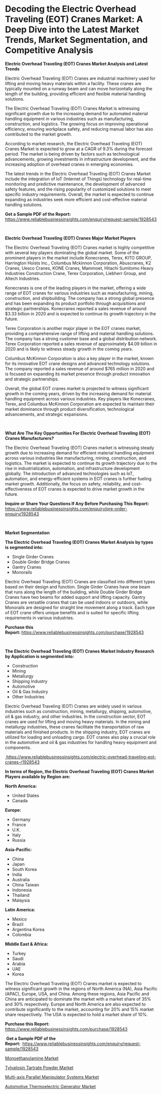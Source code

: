 <p><h1>Decoding the Electric Overhead Traveling (EOT) Cranes Market: A Deep Dive into the Latest Market Trends, Market Segmentation, and Competitive Analysis</h1></p><p><strong>Electric Overhead Traveling (EOT) Cranes Market Analysis and Latest Trends</strong></p>
<p><p>Electric Overhead Traveling (EOT) Cranes are industrial machinery used for lifting and moving heavy materials within a facility. These cranes are typically mounted on a runway beam and can move horizontally along the length of the building, providing efficient and flexible material handling solutions.</p><p>The Electric Overhead Traveling (EOT) Cranes Market is witnessing significant growth due to the increasing demand for automated material handling equipment in various industries such as manufacturing, construction, and logistics. The growing focus on improving operational efficiency, ensuring workplace safety, and reducing manual labor has also contributed to the market growth.</p><p>According to market research, the Electric Overhead Traveling (EOT) Cranes Market is expected to grow at a CAGR of 9.3% during the forecast period. The market is being driven by factors such as technological advancements, growing investments in infrastructure development, and the increasing adoption of overhead cranes in emerging economies.</p><p>The latest trends in the Electric Overhead Traveling (EOT) Cranes Market include the integration of IoT (Internet of Things) technology for real-time monitoring and predictive maintenance, the development of advanced safety features, and the rising popularity of customized solutions to meet specific industry requirements. Overall, the market is expected to continue expanding as industries seek more efficient and cost-effective material handling solutions.</p></p>
<p><strong>Get a Sample PDF of the Report:&nbsp;</strong> <a href="https://www.reliablebusinessinsights.com/enquiry/request-sample/1928543">https://www.reliablebusinessinsights.com/enquiry/request-sample/1928543</a></p>
<p>&nbsp;</p>
<p><strong>Electric Overhead Traveling (EOT) Cranes Major Market Players</strong></p>
<p><p>The Electric Overhead Traveling (EOT) Cranes market is highly competitive with several key players dominating the global market. Some of the prominent players in the market include Konecranes, Terex, KITO GROUP, Harrington Hoists Inc., Columbus Mckinnon Corporation, Abuscranes, K2 Cranes, Uesco Cranes, KONE Cranes, Mammoet, Hitachi Sumitomo Heavy Industries Construction Crane, Terex Corporation, Liebherr Group, and Altech Industries.</p><p>Konecranes is one of the leading players in the market, offering a wide range of EOT cranes for various industries such as manufacturing, mining, construction, and shipbuilding. The company has a strong global presence and has been expanding its product portfolio through acquisitions and strategic partnerships. Konecranes reported a sales revenue of around $3.33 billion in 2020 and is expected to continue its growth trajectory in the future.</p><p>Terex Corporation is another major player in the EOT cranes market, providing a comprehensive range of lifting and material handling solutions. The company has a strong customer base and a global distribution network. Terex Corporation reported a sales revenue of approximately $4.09 billion in 2020 and is likely to witness steady growth in the coming years.</p><p>Columbus McKinnon Corporation is also a key player in the market, known for its innovative EOT crane designs and advanced technology solutions. The company reported a sales revenue of around $765 million in 2020 and is focused on expanding its market presence through product innovation and strategic partnerships.</p><p>Overall, the global EOT cranes market is projected to witness significant growth in the coming years, driven by the increasing demand for material handling equipment across various industries. Key players like Konecranes, Terex, and Columbus McKinnon Corporation are expected to maintain their market dominance through product diversification, technological advancements, and strategic expansions.</p></p>
<p>&nbsp;</p>
<p><strong>What Are The Key Opportunities For Electric Overhead Traveling (EOT) Cranes Manufacturers?</strong></p>
<p><p>The Electric Overhead Traveling (EOT) Cranes market is witnessing steady growth due to increasing demand for efficient material handling equipment across various industries like manufacturing, mining, construction, and logistics. The market is expected to continue its growth trajectory due to the rise in industrialization, automation, and infrastructure development globally. The introduction of advanced technologies such as IoT, automation, and energy-efficient systems in EOT cranes is further fueling market growth. Additionally, the focus on safety, reliability, and cost-effectiveness of EOT cranes is expected to drive market growth in the future.</p></p>
<p><strong>Inquire or Share Your Questions If Any Before Purchasing This Report:</strong> <a href="https://www.reliablebusinessinsights.com/enquiry/pre-order-enquiry/1928543">https://www.reliablebusinessinsights.com/enquiry/pre-order-enquiry/1928543</a></p>
<p>&nbsp;</p>
<p><strong>Market Segmentation</strong></p>
<p><strong>The Electric Overhead Traveling (EOT) Cranes Market Analysis by types is segmented into:</strong></p>
<p><ul><li>Single Girder Cranes</li><li>Double Girder Bridge Cranes</li><li>Gantry Cranes</li><li>Monorails</li></ul></p>
<p><p>Electric Overhead Traveling (EOT) Cranes are classified into different types based on their design and function. Single Girder Cranes have one beam that runs along the length of the building, while Double Girder Bridge Cranes have two beams for added support and lifting capacity. Gantry Cranes are versatile cranes that can be used indoors or outdoors, while Monorails are designed for straight line movement along a track. Each type of EOT crane offers unique benefits and is suited for specific lifting requirements in various industries.</p></p>
<p><strong>Purchase this Report:&nbsp;</strong><a href="https://www.reliablebusinessinsights.com/purchase/1928543">https://www.reliablebusinessinsights.com/purchase/1928543</a></p>
<p>&nbsp;</p>
<p><strong>The Electric Overhead Traveling (EOT) Cranes Market Industry Research by Application is segmented into:</strong></p>
<p><ul><li>Construction</li><li>Mining</li><li>Metallurgy</li><li>Shipping Industry</li><li>Automotive</li><li>Oil & Gas Industry</li><li>Other Industries</li></ul></p>
<p><p>Electric Overhead Traveling (EOT) Cranes are widely used in various industries such as construction, mining, metallurgy, shipping, automotive, oil & gas industry, and other industries. In the construction sector, EOT cranes are used for lifting and moving heavy materials. In the mining and metallurgy industries, these cranes facilitate the transportation of raw materials and finished products. In the shipping industry, EOT cranes are utilized for loading and unloading cargo. EOT cranes also play a crucial role in the automotive and oil & gas industries for handling heavy equipment and components.</p></p>
<p><a href="https://www.reliablebusinessinsights.com/electric-overhead-traveling-eot-cranes-r1928543">&nbsp;https://www.reliablebusinessinsights.com/electric-overhead-traveling-eot-cranes-r1928543</a></p>
<p><strong>In terms of Region, the Electric Overhead Traveling (EOT) Cranes Market Players available by Region are:</strong></p>
<p>
    <p> <strong> North America: </strong>
        <ul>
            <li>United States</li>
            <li>Canada</li>
        </ul>
        </p> 
    <p> <strong> Europe: </strong>
        <ul>
            <li>Germany</li>
            <li>France</li>
            <li>U.K.</li>
            <li>Italy</li>
            <li>Russia</li>
        </ul>
        </p> 
    <p> <strong> Asia-Pacific: </strong>
        <ul>
            <li>China</li>
            <li>Japan</li>
            <li>South Korea</li>
            <li>India</li>
            <li>Australia</li>
            <li>China Taiwan</li>
            <li>Indonesia</li>
            <li>Thailand</li>
            <li>Malaysia</li>
        </ul>
        </p> 
    <p> <strong> Latin America: </strong>
        <ul>
            <li>Mexico</li>
            <li>Brazil</li>
            <li>Argentina Korea</li>
            <li>Colombia</li>
        </ul>
        </p> 
    <p> <strong> Middle East & Africa: </strong>
        <ul>
            <li>Turkey</li>
            <li>Saudi</li>
            <li>Arabia</li>
            <li>UAE</li>
            <li>Korea</li>
        </ul>
    </p>
    </p>
<p><p>The Electric Overhead Traveling (EOT) Cranes market is expected to witness significant growth in the regions of North America (NA), Asia Pacific (APAC), Europe, USA, and China. Among these regions, Asia Pacific and China are anticipated to dominate the market with a market share of 35% and 30% respectively. Europe and North America are also expected to contribute significantly to the market, accounting for 20% and 15% market share respectively. The USA is expected to hold a market share of 10%.</p></p>
<p><strong>Purchase this Report: </strong><a href="https://www.reliablebusinessinsights.com/purchase/1928543">https://www.reliablebusinessinsights.com/purchase/1928543</a></p>
<p>&nbsp;<strong>Get a Sample PDF of the Report:&nbsp;&nbsp;</strong><a href="https://www.reliablebusinessinsights.com/enquiry/request-sample/1928543">https://www.reliablebusinessinsights.com/enquiry/request-sample/1928543</a></p>
<p><strong></strong></p>
<p><p><a href="https://www.linkedin.com/pulse/global-monoethanolamine-industry-types-applications-market-players-lofxf?trackingId=TJTT3vqnTA54AXO2%2BueRjg%3D%3D">Monoethanolamine Market</a></p><p><a href="https://github.com/annerides/Market-Research-Report-List-1/blob/main/tylvalosin-tartrate-powder-market.md">Tylvalosin Tartrate Powder Market</a></p><p><a href="https://github.com/DaveBlock08/Market-Research-Report-List-1/blob/main/multi-axis-parallel-manipulator-systems-market.md">Multi-axis Parallel Manipulator Systems Market</a></p><p><a href="https://www.linkedin.com/pulse/automotive-thermoelectric-generator-market-size-share-analysis-cttdf?trackingId=O1HDFbZwfjqsjAxlKp9reA%3D%3D">Automotive Thermoelectric Generator Market</a></p></p>
